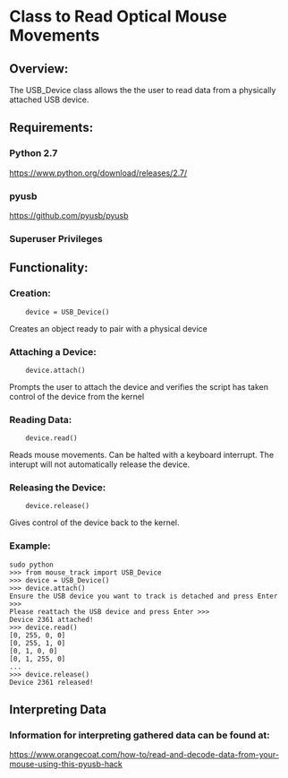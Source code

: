 # Class to Read Optical Mouse Movements

## Overview:
The USB_Device class allows the the user to read data from a
physically attached USB device. 

## Requirements:
###	Python 2.7
https://www.python.org/download/releases/2.7/

###	pyusb
https://github.com/pyusb/pyusb

###	Superuser Privileges

## Functionality:
### 	Creation: 
```
	device = USB_Device()
```
Creates an object ready to pair with a physical device

###	Attaching a Device:
```
	device.attach()
```
Prompts the user to attach the device and verifies the
script has taken control of the device from the kernel

###	Reading Data:
```
	device.read()
```
Reads mouse movements. Can be halted with a keyboard interrupt.
The interupt will not automatically release the device.

###	Releasing the Device:
```
	device.release()
```
Gives control of the device back to the kernel. 
			  
###	Example:
``` 
sudo python 
>>> from mouse_track import USB_Device
>>> device = USB_Device()
>>> device.attach()
Ensure the USB device you want to track is detached and press Enter >>>
Please reattach the USB device and press Enter >>>
Device 2361 attached!
>>> device.read()
[0, 255, 0, 0]
[0, 255, 1, 0]
[0, 1, 0, 0]
[0, 1, 255, 0]
...
>>> device.release()
Device 2361 released!

```

## Interpreting Data
### Information for interpreting gathered data can be found at:
https://www.orangecoat.com/how-to/read-and-decode-data-from-your-mouse-using-this-pyusb-hack

